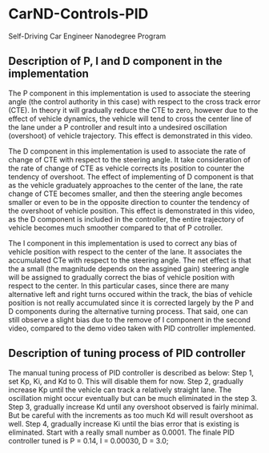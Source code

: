 # CarND-Controls-PID
Self-Driving Car Engineer Nanodegree Program

## Description of P, I and D component in the implementation
The P component in this implementation is used to associate the steering angle (the control authority in this case) with respect to the cross track error (CTE). In theory it will gradually reduce the CTE to zero, however due to the effect of vehicle dynamics, the vehicle will tend to cross the center line of the lane under a P controller and result into a undesired oscillation (overshoot) of vehicle trajectory. This effect is demonstrated in this video. 

The D component in this implementation is used to associate the rate of change of CTE with respect to the steering angle. It take consideration of the rate of change of CTE as vehicle corrects its position to counter the tendency of overshoot. The effect of implementing of D component is that as the vehicle graduately approaches to the center of the lane, the rate change of CTE becomes smaller, and then the steering angle becomes smaller or even to be in the opposite direction to counter the tendency of the overshoot of vehicle position. This effect is demonstrated in this video, as the D component is included in the controller, the entire trajectory of vehicle becomes much smoother compared to that of P cotroller. 

The I component in this implementation is used to correct any bias of vehicle position with respect to the center of the lane. It associates the accumulated CTe with respect to the steering angle. The net effect is that the a small (the magnitude depends on the assgined gain) steering angle will be assigned to gradually correct the bias of vehicle position with respect to the center. In this particular cases, since there are many alternative left and right turns occured within the track, the bias of vehicle position is not really accumulated since it is corrected largely by the P and D components during the alternative turning process. That said, one can still observe a slight bias due to the remove of I component in the second video, compared to the demo video taken with PID controller implemented. 

## Description of tuning process of PID controller

The manual tuning process of PID controller is described as below:
Step 1, set Kp, Ki, and Kd to 0. This will disable them for now.
Step 2, gradually increase Kp until the vehicle can track a relatively straight lane. The oscillation might occur eventually but can be much eliminated in the step 3. 
Step 3, gradually increase Kd until any overshoot observed is fairly minimal. But be careful with the increments as too much Kd will result overshoot as well.
Step 4, gradually increase Ki until the bias error that is existing is eliminated. Start with a really small number as 0.0001.
The finale PID controller tuned is P = 0.14, I = 0.00030, D = 3.0;



